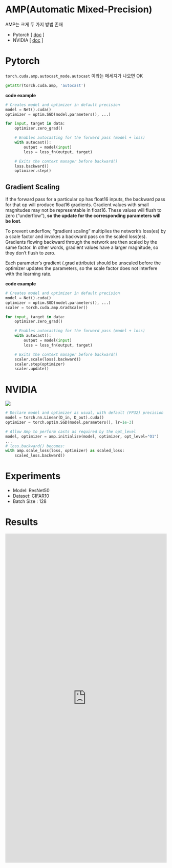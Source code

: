 # AMP(Automatic Mixed-Precision)

AMP는 크게 두 가지 방법 존재
- Pytorch [ [doc](https://pytorch.org/docs/stable/amp.html) ]
- NVIDIA [ [doc](https://nvidia.github.io/apex/) ]


# Pytorch

`torch.cuda.amp.autocast_mode.autocast` 이라는 메세지가 나오면 OK

```python 
getattr(torch.cuda.amp, 'autocast')
```

**code example**

```python
# Creates model and optimizer in default precision
model = Net().cuda()
optimizer = optim.SGD(model.parameters(), ...)

for input, target in data:
    optimizer.zero_grad()

    # Enables autocasting for the forward pass (model + loss)
    with autocast():
        output = model(input)
        loss = loss_fn(output, target)

    # Exits the context manager before backward()
    loss.backward()
    optimizer.step()
```

## Gradient Scaling

If the forward pass for a particular op has float16 inputs, the backward pass for that op will produce float16 gradients. Gradient values with small magnitudes may not be representable in float16. These values will flush to zero (“underflow”), **so the update for the corresponding parameters will be lost**.

To prevent underflow, “gradient scaling” multiplies the network’s loss(es) by a scale factor and invokes a backward pass on the scaled loss(es). Gradients flowing backward through the network are then scaled by the same factor. In other words, gradient values have a larger magnitude, so they don’t flush to zero.

Each parameter’s gradient (.grad attribute) should be unscaled before the optimizer updates the parameters, so the scale factor does not interfere with the learning rate.

**code example**

```python
# Creates model and optimizer in default precision
model = Net().cuda()
optimizer = optim.SGD(model.parameters(), ...)
scaler = torch.cuda.amp.GradScaler()

for input, target in data:
    optimizer.zero_grad()

    # Enables autocasting for the forward pass (model + loss)
    with autocast():
        output = model(input)
        loss = loss_fn(output, target)

    # Exits the context manager before backward()
    scaler.scale(loss).backward()
    scaler.step(optimizer)
    scaler.update()
```

# NVIDIA

![](https://img1.daumcdn.net/thumb/R1280x0/?scode=mtistory2&fname=https%3A%2F%2Fblog.kakaocdn.net%2Fdn%2F91yfe%2FbtqFBfSoi4Y%2Fkq1KxHP1VN7NB0pICFK8U0%2Fimg.png)


```python
# Declare model and optimizer as usual, with default (FP32) precision
model = torch.nn.Linear(D_in, D_out).cuda()
optimizer = torch.optim.SGD(model.parameters(), lr=1e-3)

# Allow Amp to perform casts as required by the opt_level
model, optimizer = amp.initialize(model, optimizer, opt_level="O1")
...
# loss.backward() becomes:
with amp.scale_loss(loss, optimizer) as scaled_loss:
    scaled_loss.backward()
```

# Experiments

- Model: ResNet50
- Dataset: CIFAR10
- Batch Size : 128

# Results

<iframe src="https://wandb.ai/tootouch/Comparison%20AMP/reports/Shared-panel-21-10-08-15-10-69--VmlldzoxMDk5NTQy?accessToken=yqnas7js75fqkf8dn2u4b8jikp79hyohg5u6hvekvd9zirhr4mnlubvr3t8ut3iw" style="border:none;height:1024px;width:100%">